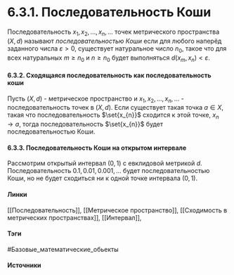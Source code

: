 # 6.3.1. Последовательность Коши
Последовательность $x_{1},x_{2},\dots,x_{n},\dots$ точек метрического пространства $(X,d)$ называют *последовательностью Коши* если для любого наперёд заданного числа $\varepsilon>0$, существует натуральное число $n_{0}$, такое что для всех натуральных $m\ge n_{0}$ и $n\ge n_{0}$ будет выполняться $d(x_{m},x_{n})<\varepsilon$.
#### 6.3.2. Сходящаяся последовательность как последовательность коши
Пусть $(X,d)$ - метрическое пространство и $x_{1},x_{2},\dots,x_{n},\dots$ - последовательность точек в $(X,d)$. Если существует такая точка $a\in X$, такая что последовательность $\set{x_{n}}$ сходится к этой точке, $x_{n}\to a$, тогда последовательность $\set{x_{n}}$ будет последовательностью Коши.
#### 6.3.3. Последовательность Коши на открытом интервале
Рассмотрим открытый интервал $(0,1)$ с евклидовой метрикой $d$. Последовательность $0.1,0.01,0.001,\dots$ будет последовательностью Коши, но не будет сходиться ни к одной точке интервала $(0,1)$.
#### Линки
 [[Последовательность]],
 [[Метрическое пространство]],
 [[Сходимость в метрических пространствах]],
 [[Интервал]],
#### Тэги
 #Базовые_математические_обьекты 
#### Источники
 